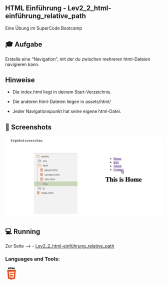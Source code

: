## HTML Einführung - Lev2_2_html-einführung_relative_path

Eine Übung im SuperCode Bootcamp

## 🎓 Aufgabe

Erstelle eine “Navigation”, mit der du zwischen mehreren html-Dateien navigieren kann.

## Hinweise

- Die index.html liegt in deinem Start-Verzeichnis.

- Die anderen html-Dateien liegen in assets/html/

- Jeder Navigationspunkt hat seine eigene html-Datei.

## 📸 Screenshots

![App Screenshot](assets/img/screen.png)

## 💻 Running

Zur Seite —> - [Lev2_2_html-einführung_relative_path](https://mukkez.github.io/Bootcamp/tasks/Day_04/Lev2_2_html-einführung_relative_path/)

<p align="left">
</p>

<h3 align="left">Languages and Tools:</h3>
<p align="left"> <a href="https://www.w3schools.com/html/" target="_blank" rel="noreferrer"> <img src="https://raw.githubusercontent.com/devicons/devicon/master/icons/html5/html5-original-wordmark.svg" alt="html5" width="40" height="40"/> </a></p>
